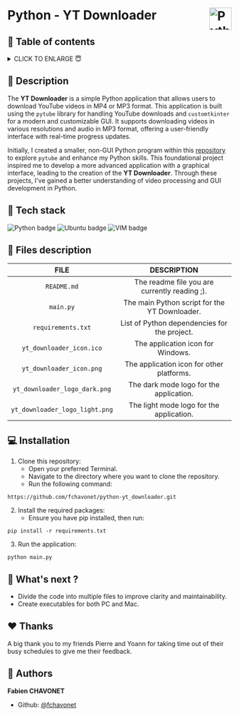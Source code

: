 # Python - YT Downloader <img height="50px" align="right" src="https://raw.githubusercontent.com/fchavonet/python-learning_exercises/main/resources/images/logo-python.png" alt="Python logo.">

## 🔖 Table of contents

<details>
        <summary>
		CLICK TO ENLARGE 😇
        </summary>
	    📝 <a href="#description">Description</a>
        <br>
        🔨 <a href="#tech-stack">Tech stack</a>
        <br>
        📂 <a href="#files-description">Files description</a>
        <br>
        💻 <a href="#installation">Installation</a>
        <br>
        🔧 <a href="#whats-next">What's next ?</a>
        <br>
        ♥️ <a href="#thanks">Thanks</a>
        <br>
        👷 <a href="#authors">Authors</a>
</details>

## 📝 <span id="description">Description</span>

The **YT Downloader** is a simple Python application that allows users to download YouTube videos in MP4 or MP3 format. This application is built using the `pytube` library for handling YouTube downloads and `customtkinter` for a modern and customizable GUI. It supports downloading videos in various resolutions and audio in MP3 format, offering a user-friendly interface with real-time progress updates.

Initially, I created a smaller, non-GUI Python program within this <a target="_blank" href="https://github.com/fchavonet/python-learning_exercises">repository</a> to explore `pytube` and enhance my Python skills. This foundational project inspired me to develop a more advanced application with a graphical interface, leading to the creation of the **YT Downloader**. Through these projects, I've gained a better understanding of video processing and GUI development in Python.

## 🔨 <span id="tech-stack">Tech stack</span>

<p align="left">
    <img src="https://img.shields.io/badge/PYTHON-3776ab?logo=python&logoColor=white&style=for-the-badge" alt="Python badge">
    <img src="https://img.shields.io/badge/UBUNTU-e95420?logo=ubuntu&logoColor=white&style=for-the-badge" alt="Ubuntu badge">
    <img src="https://img.shields.io/badge/VIM-019733?logo=vim&logoColor=white&style=for-the-badge" alt="VIM badge">
<p>

## 📂 <span id="files-description">Files description</span>

<div align="center">

| FILE                           | DESCRIPTION                                   |
| :----------------------------: | :-------------------------------------------: |
| `README.md`                    | The readme file you are currently reading ;). |
| `main.py`                      | The main Python script for the YT Downloader. |
| `requirements.txt`             | List of Python dependencies for the project.  |
| `yt_downloader_icon.ico`       | The application icon for Windows.             |
| `yt_downloader_icon.png`       | The application icon for other platforms.     |
| `yt_downloader_logo_dark.png`  | The dark mode logo for the application.       |
| `yt_downloader_logo_light.png` | The light mode logo for the application.      |

</div>

## 💻 <span id="installation">Installation</span>

1. Clone this repository:
    - Open your preferred Terminal.
    - Navigate to the directory where you want to clone the repository.
    - Run the following command:
```
https://github.com/fchavonet/python-yt_downloader.git
```

2. Install the required packages:
    - Ensure you have pip installed, then run:
```
pip install -r requirements.txt
```

3. Run the application:
```
python main.py
```

## 🔧 <span id="whats-next">What's next ?</span>

- Divide the code into multiple files to improve clarity and maintainability.
- Create executables for both PC and Mac.

## ♥️ <span id="thanks">Thanks</span>

A big thank you to my friends Pierre and Yoann for taking time out of their busy schedules to give me their feedback.

## 👷 <span id="authors">Authors</span>

**Fabien CHAVONET**
- Github: [@fchavonet](https://github.com/fchavonet)